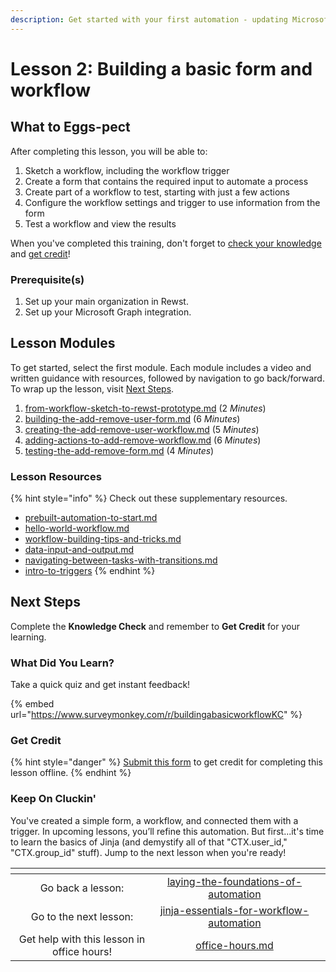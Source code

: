 ```yaml
---
description: Get started with your first automation - updating Microsoft Group membership.
---
```


# Lesson 2: Building a basic form and workflow

## **What to Eggs-pect**

After completing this lesson, you will be able to:

1. Sketch a workflow, including the workflow trigger
2. Create a form that contains the required input to automate a process
3. Create part of a workflow to test, starting with just a few actions
4. Configure the workflow settings and trigger to use information from the form
5. Test a workflow and view the results

When you've completed this training, don't forget to [check your knowledge](./#what-did-you-learn) and [get credit](./#get-credit)!

### **Prerequisite(s)**

1. Set up your main organization in Rewst.
2. Set up your Microsoft Graph integration.

## Lesson Modules

To get started, select the first module. Each module includes a video and written guidance with resources, followed by navigation to go back/forward. To wrap up the lesson, visit [Next Steps](./#next-steps).

1. [from-workflow-sketch-to-rewst-prototype.md](from-workflow-sketch-to-rewst-prototype.md "mention") (2 _Minutes_)
2. [building-the-add-remove-user-form.md](building-the-add-remove-user-form.md "mention") (6 _Minutes_)
3. [creating-the-add-remove-user-workflow.md](creating-the-add-remove-user-workflow.md "mention") (5 _Minutes_)
4. [adding-actions-to-add-remove-workflow.md](adding-actions-to-add-remove-workflow.md "mention") (6 _Minutes_)
5. [testing-the-add-remove-form.md](testing-the-add-remove-form.md "mention") (4 _Minutes_)

### Lesson Resources

{% hint style="info" %}
Check out these supplementary resources.

* [prebuilt-automation-to-start.md](../../getting-started/rewst-overview/prebuilt-automation-to-start.md "mention")
* [hello-world-workflow.md](../../getting-started/rewst-overview/hello-world-workflow.md "mention")
* [workflow-building-tips-and-tricks.md](../../getting-started/rewst-overview/workflow-building-tips-and-tricks.md "mention")
* [data-input-and-output.md](../../../documentation/workflows/data-input-and-output.md "mention")
* [navigating-between-tasks-with-transitions.md](../../../documentation/workflows/configuring-your-workflow-tasks/navigating-between-tasks-with-transitions.md "mention")
* [intro-to-triggers](../../../documentation/intro-to-triggers/ "mention")
{% endhint %}

## Next Steps

Complete the **Knowledge Check** and remember to **Get Credit** for your learning.&#x20;

### What Did You Learn?

Take a quick quiz and get instant feedback!

{% embed url="https://www.surveymonkey.com/r/buildingabasicworkflowKC" %}

### Get Credit

{% hint style="danger" %}
[Submit this form](https://app.rewst.io/form/38c7d9ca-1606-4a61-872e-884466850287) to get credit for completing this lesson offline.
{% endhint %}

### Keep On Cluckin'

You've created a simple form, a workflow, and connected them with a trigger. In upcoming lessons, you’ll refine this automation. But first...it's time to learn the basics of Jinja (and demystify all of that "CTX.user\_id," "CTX.group\_id" stuff). Jump to the next lesson when you're ready!

<table data-card-size="large" data-column-title-hidden data-view="cards" data-full-width="false"><thead><tr><th align="center"></th><th align="center"></th><th data-hidden data-card-target data-type="content-ref"></th></tr></thead><tbody><tr><td align="center">Go back a lesson:</td><td align="center"><a data-mention href="../laying-the-foundations-of-automation/">laying-the-foundations-of-automation</a></td><td></td></tr><tr><td align="center">Go to the next lesson:</td><td align="center"><a data-mention href="../jinja-essentials-for-workflow-automation/">jinja-essentials-for-workflow-automation</a></td><td></td></tr><tr><td align="center">Get help with this lesson in office hours!</td><td align="center"><a data-mention href="../../office-hours.md">office-hours.md</a></td><td></td></tr></tbody></table>
